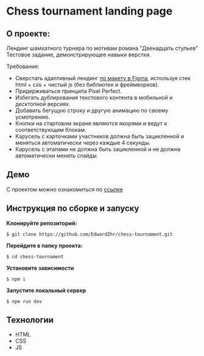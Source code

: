 # Chess tournament landing page

## О проекте:
Лендинг шамхатного турнира по мотивам романа "Двенадцать стульев"
Тестовое задание, демонстрирующее навыки верстки.

Требования:
- Сверстать адаптивный лендинг [по макету в Figma](https://www.figma.com/design/mZxh0SrlLVRLQXfh8n3smz/%D0%A2%D0%B5%D1%81%D1%82%D0%BE%D0%B2%D1%8B%D0%B9-%D0%BB%D0%B5%D0%BD%D0%B4%D0%B8%D0%BD%D0%B3?node-id=0-1&t=QEnpA14RluP9rdE2-1), используя стек html + css + чистый js (без библиотек и фреймворков).
- Придерживаться принципа Pixel Perfect.
- Избегать дублирования текстового контента в мобильной и десктопной версиях.
- Добавить бегущую строку и другую анимацию по своему усмотрению.
- Кнопки на стартовом экране являются якорями и ведут к соответствующим блокам.
- Карусель с карточками участников должна быть зацикленной и меняться автоматически через каждые 4 секунды.
- Карусель с этапами не должна быть зацикленной и не должна автоматически менять слайды.

## Демо
С проектом можно ознакомиться по [ссылке](https://edwardzhr.github.io/chess-tournament)

## Инструкция по сборке и запуску

**Клонируйте репозиторий:**
```
$ git clone https://github.com/EdwardZhr/chess-tournament.git
```
**Перейдите в папку проекта:** 
```
$ cd chess-tournament
```
**Установите зависимости** 
```
$ npm i
```
 **Запустите локальный сервер**
 ```
 $ npm run dev
 ```

## Технологии
* HTML
* CSS
* JS
